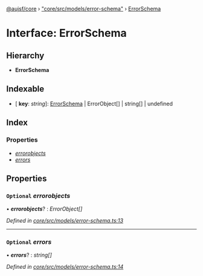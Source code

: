 [@aujsf/core](../README.md) › ["core/src/models/error-schema"](../modules/_core_src_models_error_schema_.md) › [ErrorSchema](_core_src_models_error_schema_.errorschema.md)

# Interface: ErrorSchema

## Hierarchy

* **ErrorSchema**

## Indexable

* \[ **key**: *string*\]: [ErrorSchema](_core_src_models_error_schema_.errorschema.md) | ErrorObject[] | string[] | undefined

## Index

### Properties

* [_errorobjects_](_core_src_models_error_schema_.errorschema.md#optional-_errorobjects_)
* [_errors_](_core_src_models_error_schema_.errorschema.md#optional-_errors_)

## Properties

### `Optional` _errorobjects_

• **_errorobjects_**? : *ErrorObject[]*

*Defined in [core/src/models/error-schema.ts:13](https://github.com/jbockle/au-jsonschema-form/blob/05b11cf/packages/core/src/models/error-schema.ts#L13)*

___

### `Optional` _errors_

• **_errors_**? : *string[]*

*Defined in [core/src/models/error-schema.ts:14](https://github.com/jbockle/au-jsonschema-form/blob/05b11cf/packages/core/src/models/error-schema.ts#L14)*
